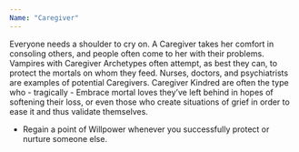 ```yaml
---
Name: "Caregiver"
---
```


Everyone needs a shoulder to cry on. A Caregiver takes her comfort in consoling others, and people often come to her with their problems. Vampires with Caregiver Archetypes often attempt, as best they can, to protect the mortals on whom they feed. Nurses, doctors, and psychiatrists are examples of potential Caregivers. Caregiver Kindred are often the type who - tragically - Embrace mortal loves they’ve left behind in hopes of softening their loss, or even those who create situations of grief in order to ease it and thus validate themselves.
 - Regain a point of Willpower whenever you successfully protect or nurture someone else.